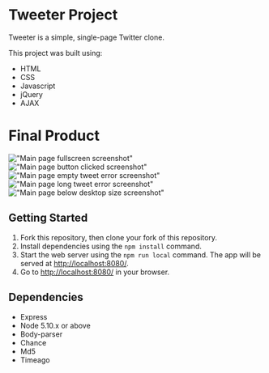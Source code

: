 # Tweeter Project

Tweeter is a simple, single-page Twitter clone.

This project was built using:
  - HTML
  - CSS
  - Javascript
  - jQuery
  - AJAX

# Final Product

!["Main page fullscreen screenshot"]()
!["Main page button clicked screenshot"]()
!["Main page empty tweet error screenshot"]()
!["Main page long tweet error screenshot"]()
!["Main page below desktop size screenshot"]()


## Getting Started

1. Fork this repository, then clone your fork of this repository.
2. Install dependencies using the `npm install` command.
3. Start the web server using the `npm run local` command. The app will be served at <http://localhost:8080/>.
4. Go to <http://localhost:8080/> in your browser.

## Dependencies

- Express
- Node 5.10.x or above
- Body-parser
- Chance
- Md5
- Timeago